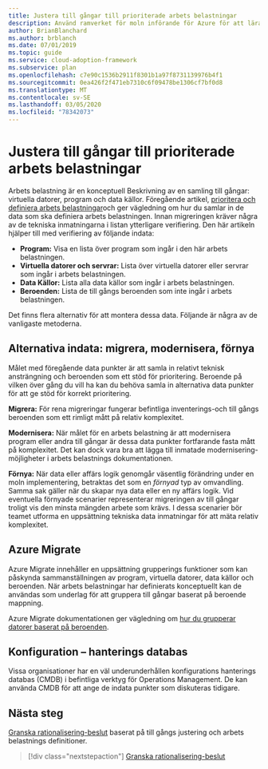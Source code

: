```yaml
---
title: Justera till gångar till prioriterade arbets belastningar
description: Använd ramverket för moln införande för Azure för att lära dig hur du anpassar till gångar till prioriterade arbets belastningar.
author: BrianBlanchard
ms.author: brblanch
ms.date: 07/01/2019
ms.topic: guide
ms.service: cloud-adoption-framework
ms.subservice: plan
ms.openlocfilehash: c7e90c1536b2911f8301b1a97f8731139976b4f1
ms.sourcegitcommit: 0ea426f2f471eb7310c6f09478be1306cf7bf0d8
ms.translationtype: MT
ms.contentlocale: sv-SE
ms.lasthandoff: 03/05/2020
ms.locfileid: "78342073"
---
```

# <a name="align-assets-to-prioritized-workloads"></a>Justera till gångar till prioriterade arbets belastningar

Arbets belastning är en konceptuell Beskrivning av en samling till gångar: virtuella datorer, program och data källor. Föregående artikel, [prioritera och definiera arbets belastningar](./workloads.md)och ger vägledning om hur du samlar in de data som ska definiera arbets belastningen. Innan migreringen kräver några av de tekniska inmatningarna i listan ytterligare verifiering. Den här artikeln hjälper till med verifiering av följande indata:

- **Program:** Visa en lista över program som ingår i den här arbets belastningen.
- **Virtuella datorer och servrar:** Lista över virtuella datorer eller servrar som ingår i arbets belastningen.
- **Data Källor:** Lista alla data källor som ingår i arbets belastningen.
- **Beroenden:** Lista de till gångs beroenden som inte ingår i arbets belastningen.

Det finns flera alternativ för att montera dessa data. Följande är några av de vanligaste metoderna.

## <a name="alternative-inputs-migrate-modernize-innovate"></a>Alternativa indata: migrera, modernisera, förnya

Målet med föregående data punkter är att samla in relativt teknisk ansträngning och beroenden som ett stöd för prioritering. Beroende på vilken över gång du vill ha kan du behöva samla in alternativa data punkter för att ge stöd för korrekt prioritering.

**Migrera:** För rena migreringar fungerar befintliga inventerings-och till gångs beroenden som ett rimligt mått på relativ komplexitet.

**Modernisera:** När målet för en arbets belastning är att modernisera program eller andra till gångar är dessa data punkter fortfarande fasta mått på komplexitet. Det kan dock vara bra att lägga till inmatade modernisering-möjligheter i arbets belastnings dokumentationen.

**Förnya:** När data eller affärs logik genomgår väsentlig förändring under en moln implementering, betraktas det som en *förnyad* typ av omvandling. Samma sak gäller när du skapar nya data eller en ny affärs logik. Vid eventuella förnyade scenarier representerar migreringen av till gångar troligt vis den minsta mängden arbete som krävs. I dessa scenarier bör teamet utforma en uppsättning tekniska data inmatningar för att mäta relativ komplexitet.

## <a name="azure-migrate"></a>Azure Migrate

Azure Migrate innehåller en uppsättning grupperings funktioner som kan påskynda sammanställningen av program, virtuella datorer, data källor och beroenden. När arbets belastningar har definierats konceptuellt kan de användas som underlag för att gruppera till gångar baserat på beroende mappning.

Azure Migrate dokumentationen ger vägledning om [hur du grupperar datorer baserat på beroenden](https://docs.microsoft.com/azure/migrate/how-to-create-group-machine-dependencies).

## <a name="configuration-management-database"></a>Konfiguration – hanterings databas

Vissa organisationer har en väl underunderhållen konfigurations hanterings databas (CMDB) i befintliga verktyg för Operations Management. De kan använda CMDB för att ange de indata punkter som diskuteras tidigare.

## <a name="next-steps"></a>Nästa steg

[Granska rationalisering-beslut](./review-rationalization.md) baserat på till gångs justering och arbets belastnings definitioner.

> [!div class="nextstepaction"]
> [Granska rationalisering-beslut](./review-rationalization.md)
